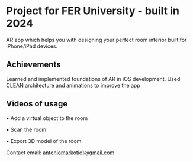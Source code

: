 # Project for FER University - built in 2024

AR app which helps you with designing your perfect room interior built for iPhone/iPad devices.

## Achievements
Learned and implemented foundations of AR in iOS development. Used CLEAN architecture and animations to improve the app

## Videos of usage

• Add a virtual object to the room

• Scan the room

• Export 3D model of the room

Contact email: antoniomarkotic1@gmail.com
